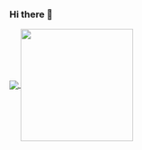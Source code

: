 ### Hi there 👋

<a href="https://github.com/LilleAila">
  <img align="center" src="https://github-readme-stats.vercel.app/api?username=LilleAila&show_icons=true\&rank_icon=github" />
</a>
<a href="https://github.com/LilleAila">
  <img height=200 align="center" src="https://github-readme-stats.vercel.app/api/top-langs?username=LilleAila&hide_progress=true&langs_count=8&card_width=320&hide=c#" />
</a>

<!--
**LilleAila/LilleAila** is a ✨ _special_ ✨ repository because its `README.md` (this file) appears on your GitHub profile.

Here are some ideas to get you started:

- 🔭 I’m currently working on ...
- 🌱 I’m currently learning ...
- 👯 I’m looking to collaborate on ...
- 🤔 I’m looking for help with ...
- 💬 Ask me about ...
- 📫 How to reach me: ...
- 😄 Pronouns: ...
- ⚡ Fun fact: ...
-->
